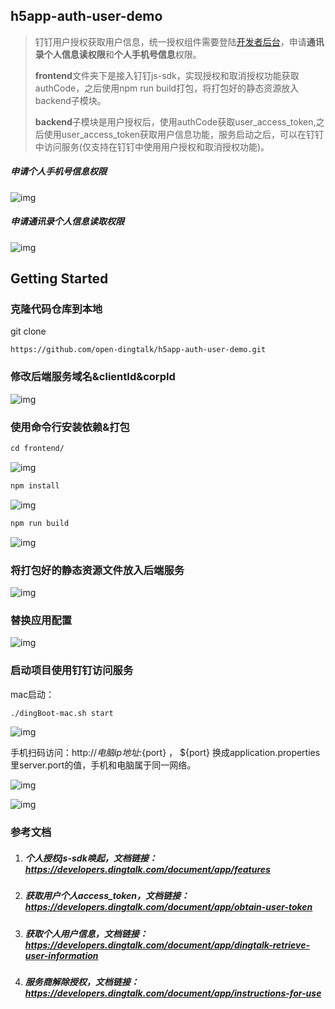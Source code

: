 ## h5app-auth-user-demo
> 钉钉用户授权获取用户信息，统一授权组件需要登陆[开发者后台](https://open-dev.dingtalk.com/)，申请**通讯录个人信息读权限**和**个人手机号信息**权限。
>
> **frontend**文件夹下是接入钉钉js-sdk，实现授权和取消授权功能获取authCode，之后使用npm run build打包，将打包好的静态资源放入backend子模块。
>
> **backend**子模块是用户授权后，使用authCode获取user_access_token,之后使用user_access_token获取用户信息功能，服务启动之后，可以在钉钉中访问服务(仅支持在钉钉中使用用户授权和取消授权功能)。

##### 申请个人手机号信息权限

![img](https://img.alicdn.com/imgextra/i3/O1CN01Ob9ahn1d271YQHaAG_!!6000000003677-2-tps-2826-1136.png)

##### 申请通讯录个人信息读取权限

![img](https://img.alicdn.com/imgextra/i4/O1CN01A4Y2DI27qR12lifYu_!!6000000007848-2-tps-2870-934.png)



## Getting Started



### 克隆代码仓库到本地
git clone
```
https://github.com/open-dingtalk/h5app-auth-user-demo.git
```

### 修改后端服务域名&clientId&corpId

![img](https://img.alicdn.com/imgextra/i3/O1CN01Fxyg6F1PjFhyCzk34_!!6000000001876-2-tps-2368-1388.png)

### 使用命令行安装依赖&打包

```txt
cd frontend/
```

![img](https://img.alicdn.com/imgextra/i2/O1CN01jxPtVb1U9ax7tWtCt_!!6000000002475-2-tps-2850-658.png)

```txt
npm install
```

![img](https://img.alicdn.com/imgextra/i4/O1CN01CARq6g1CqUyEdpsdS_!!6000000000132-2-tps-2872-1290.png)

```txt
npm run build
```

![img](https://img.alicdn.com/imgextra/i4/O1CN01kLve9J26L0DUmoZUQ_!!6000000007644-2-tps-1910-876.png)

### 将打包好的静态资源文件放入后端服务

![img](https://img.alicdn.com/imgextra/i2/O1CN01drjW6i1EQy7twIHqQ_!!6000000000347-2-tps-1766-1002.png)

### 替换应用配置

![img](https://img.alicdn.com/imgextra/i4/O1CN01TAoIMJ1q4U55vhBSx_!!6000000005442-2-tps-1814-1032.png)

### 启动项目使用钉钉访问服务

mac启动：

```txt
./dingBoot-mac.sh start
```
![img](https://img.alicdn.com/imgextra/i3/O1CN01wol6r01UL2uPQWk0r_!!6000000002500-2-tps-1690-1716.png)

手机扫码访问：http://${电脑ip地址}:${port} ， ${port} 换成application.properties里server.port的值，手机和电脑属于同一网络。


![img](https://img.alicdn.com/imgextra/i2/O1CN011FkcHE1pt2B893Ehb_!!6000000005417-2-tps-1242-2208.png)

![img](https://img.alicdn.com/imgextra/i3/O1CN01OSsciI1X0qEO7JEuy_!!6000000002862-2-tps-1242-2208.png)

### 参考文档

1. ##### 个人授权js-sdk唤起，文档链接：https://developers.dingtalk.com/document/app/features

2. ##### 获取用户个人access_token，文档链接：https://developers.dingtalk.com/document/app/obtain-user-token

3. ##### 获取个人用户信息，文档链接：https://developers.dingtalk.com/document/app/dingtalk-retrieve-user-information

4. ##### 服务商解除授权，文档链接：https://developers.dingtalk.com/document/app/instructions-for-use
